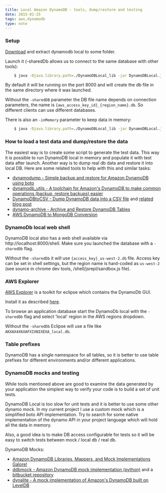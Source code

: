 ```yaml
---
title: Local Amazon DynamoDB - tools, dump/restore and testing
date: 2015-01-25
tags: aws,dynamodb
type: note
---
```


### Setup

[Download](http://docs.aws.amazon.com/amazondynamodb/latest/developerguide/Tools.DynamoDBLocal.html) and extract dynamodb local to some folder.

Launch it (-sharedDb allows us to connect to the same database with other tools):

```bash
    $ java -Djava.library.path=./DynamoDBLocal_lib -jar DynamoDBLocal.jar -sharedDb
```

By default it will be running on the port 8000 and will create the db file in the same directory where it was launched.
<!-- more -->

Without the `-sharedDB` parameter the DB file name depends on connection parameters, the name is `{aws_access_key_id}_{region_name}.db`.
So different clients can use different databases.

There is also an `-inMemory` parameter to keep data in memory:

```bash
    $ java -Djava.library.path=./DynamoDBLocal_lib -jar DynamoDBLocal.jar - inMemory -sharedDb
```

### How to load a test data and dump/restore the data
The easiest way is to create some script to generate the test data.
This way it is possible to run DynamoDB local in memory and populate it with test data after launch.
Another way is to dump real db data and restore it into local DB. Here are some related tools to help with this and similar tasks:

* [dynamodump - Simple backup and restore for Amazon DynamoDB using boto](https://github.com/bchew/dynamodump)
* [dynamodb_utils - A toolchain for Amazon's DynamoDB to make common operations (backup, restore backups) easier](https://github.com/adamchainz/dynamodb_utils)
* [DynamoDBtoCSV - Dump DynamoDB data into a CSV file](https://github.com/edasque/DynamoDBtoCSV) and [related blog post](http://www.frenchguys.com/wordpress/exporting-dynamodb-data-to-csv/)
* [dynamo-archive - Archive and Restore DynamoDB Tables](https://github.com/yegor256/dynamo-archive)
* [AWS DynamoDB to MongoDB Conversion](https://github.com/JasonGhent/AWS-DynamoDB-to-MongoDB)

### DynamoDb local web shell

DynamoDB local also has a web shell available via http://localhost:8000/shell.
Make sure you launched the database with a `-sharedDb` flag.

Without the `-sharedDb` it will use `{access_key}_us-west-2.db` file.
Access key can be set in shell settings, but the region name is hard-coded as `us-west-2` (see source in chrome dev tools, /shell/jsrepl/sandbox.js file).

### AWS Explorer

[AWS Explorer](http://docs.aws.amazon.com/AWSToolkitEclipse/latest/GettingStartedGuide/Welcome.html) is a toolkit for eclipse which contains the DynamoDb GUI.

Install it as described [here](http://docs.aws.amazon.com/AWSToolkitEclipse/latest/GettingStartedGuide/tke_setup_install.html).

To browse an application database start the DynamoDb local with the `-sharedDb` flag and select 'local' region in the AWS regions dropdown.

Without the `-sharedDb` Eclipse will use a file like `AKXAX4X6XAFXIXNIXEXA_local.db`.

### Table prefixes

DynamoDB has a single namespace for all tables, so it is better to use table prefixes for different environments and/or different applications.

### DynamoDB mocks and testing

While tools mentioned above are good to examine the data generated by your application the simplest way to verify your code is to build a set of unit tests.

DynamoDB Local is too slow for unit tests and it is better to use some other dynamo mock. In my current project I use a custom mock which is a simplified boto API implementation. Try to search for some native implementation of the dynamo API in your project language which will hold all the data in memory.

Also, a good idea is to make DB access configurable for tests so it will be easy to switch tests between mock / local db / real db.

DynamoDB Mocks:

* [Amazon DynamoDB Libraries, Mappers, and Mock Implementations Galore!](http://aws.amazon.com/blogs/aws/amazon-dynamodb-libraries-mappers-and-mock-implementations-galore/)
* [ddbmock - Amazon DynamoDB mock implementation (python)](https://pypi.python.org/pypi/ddbmock) and a [bitbucket repository](https://bitbucket.org/Ludia/dynamodb-mock/overview)
* [dynalite - A mock implementation of Amazon's DynamoDB built on LevelDB](https://github.com/mhart/dynalite)

